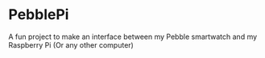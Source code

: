 # PebblePi
A fun project to make an interface between my Pebble smartwatch and my Raspberry Pi (Or any other computer)
